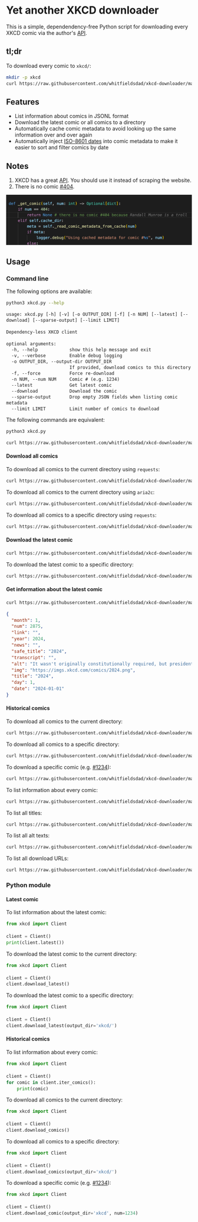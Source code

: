 # Yet another XKCD downloader

This is a simple, dependendency-free Python script for downloading every XKCD comic via the author's [API](https://xkcd.com/json.html).

## tl;dr

To download every comic to `xkcd/`:

```bash
mkdir -p xkcd
curl https://raw.githubusercontent.com/whitfieldsdad/xkcd-downloader/main/xkcd.py -s | python3 - -o xkcd/
```

## Features

- List information about comics in JSONL format
- Download the latest comic or all comics to a directory
- Automatically cache comic metadata to avoid looking up the same information over and over again
- Automatically inject [ISO-8601 dates](https://xkcd.com/1179/) into comic metadata to make it easier to sort and filter comics by date

## Notes

1. XKCD has a great [API](https://xkcd.com/json.html). You should use it instead of scraping the website.
2. There is no comic [#404](https://xkcd.com/404/).

![GitHub Copilot knows why](docs/images/404.png)

## Usage

### Command line

The following options are available:

```bash
python3 xkcd.py --help
```

```text
usage: xkcd.py [-h] [-v] [-o OUTPUT_DIR] [-f] [-n NUM] [--latest] [--download] [--sparse-output] [--limit LIMIT]

Dependency-less XKCD client

optional arguments:
  -h, --help            show this help message and exit
  -v, --verbose         Enable debug logging
  -o OUTPUT_DIR, --output-dir OUTPUT_DIR
                        If provided, download comics to this directory
  -f, --force           Force re-download
  -n NUM, --num NUM     Comic # (e.g. 1234)
  --latest              Get latest comic
  --download            Download the comic
  --sparse-output       Drop empty JSON fields when listing comic metadata
  --limit LIMIT         Limit number of comics to download
```

The following commands are equivalent:

```bash
python3 xkcd.py
```

```bash
curl https://raw.githubusercontent.com/whitfieldsdad/xkcd-downloader/main/xkcd.py -s | python3 -
```

#### Download all comics

To download all comics to the current directory using `requests`:

```bash
curl https://raw.githubusercontent.com/whitfieldsdad/xkcd-downloader/main/xkcd.py -s | python3 - --download
```

To download all comics to the current directory using `aria2c`:

```bash
curl https://raw.githubusercontent.com/whitfieldsdad/xkcd-downloader/main/xkcd.py -s | python3 - --download
```

To download all comics to a specific directory using `requests`:

```bash
curl https://raw.githubusercontent.com/whitfieldsdad/xkcd-downloader/main/xkcd.py -s | python3 - -o xkcd/
```

#### Download the latest comic

```bash
curl https://raw.githubusercontent.com/whitfieldsdad/xkcd-downloader/main/xkcd.py -s | python3 - --latest --download
```

To download the latest comic to a specific directory:

```bash
curl https://raw.githubusercontent.com/whitfieldsdad/xkcd-downloader/main/xkcd.py -s | python3 - --latest -o xkcd/
```

#### Get information about the latest comic

```bash
curl https://raw.githubusercontent.com/whitfieldsdad/xkcd-downloader/main/xkcd.py -s | python3 - --latest | jq
```

```json
{
  "month": 1,
  "num": 2875,
  "link": "",
  "year": 2024,
  "news": "",
  "safe_title": "2024",
  "transcript": "",
  "alt": "It wasn't originally constitutionally required, but presidents who served two terms have traditionally followed George Washington's example and gotten false teeth.",
  "img": "https://imgs.xkcd.com/comics/2024.png",
  "title": "2024",
  "day": 1,
  "date": "2024-01-01"
}
```

#### Historical comics

To download all comics to the current directory:

```bash
curl https://raw.githubusercontent.com/whitfieldsdad/xkcd-downloader/main/xkcd.py -s | python3 - --download
```

To download all comics to a specific directory:

```bash
curl https://raw.githubusercontent.com/whitfieldsdad/xkcd-downloader/main/xkcd.py -s | python3 - -o xkcd/
```

To download a specific comic (e.g. [#1234](https://xkcd.com/1234/)):

```bash
curl https://raw.githubusercontent.com/whitfieldsdad/xkcd-downloader/main/xkcd.py -s | python3 - -n 1234 -o .
```

To list information about every comic:

```bash
curl https://raw.githubusercontent.com/whitfieldsdad/xkcd-downloader/main/xkcd.py -s | python3 -
```

To list all titles:

```bash
curl https://raw.githubusercontent.com/whitfieldsdad/xkcd-downloader/main/xkcd.py -s | python3 - | jq -r '.title' | sort | uniq
```

To list all alt texts:

```bash
curl https://raw.githubusercontent.com/whitfieldsdad/xkcd-downloader/main/xkcd.py -s | python3 - | jq -r '.alt' | sort | uniq
```

To list all download URLs:

```bash
curl https://raw.githubusercontent.com/whitfieldsdad/xkcd-downloader/main/xkcd.py -s | python3 - | jq -r '.img' | sort | uniq
```

### Python module

#### Latest comic

To list information about the latest comic:

```python
from xkcd import Client

client = Client()
print(client.latest())
```

To download the latest comic to the current directory:

```python
from xkcd import Client

client = Client()
client.download_latest()
```

To download the latest comic to a specific directory:

```python
from xkcd import Client

client = Client()
client.download_latest(output_dir='xkcd/')
```

#### Historical comics

To list information about every comic:

```python
from xkcd import Client

client = Client()
for comic in client.iter_comics():
    print(comic)
```

To download all comics to the current directory:

```python
from xkcd import Client

client = Client()
client.download_comics()

```

To download all comics to a specific directory:

```python
from xkcd import Client

client = Client()
client.download_comics(output_dir='xkcd/')
```

To download a specific comic (e.g. [#1234](https://xkcd.com/1234/)):

```python
from xkcd import Client

client = Client()
client.download_comic(output_dir='xkcd', num=1234)
```
